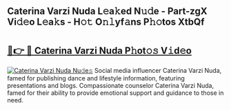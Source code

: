 ## Caterina Varzi Nuda L𝚎a𝚔ed N𝚞𝚍e - Part-zgX Vi𝚍𝚎o L𝚎a𝚔s - H𝚘𝚝 O𝚗𝚕yf𝚊ns P𝚑𝚘tos XtbQf

# <h2><a href="http://kf0dl0.oniu.top/?m=Caterina+Varzi+Nuda">🔗👉 🔴 Caterina Varzi Nuda P𝚑ot𝚘𝚜 V𝚒d𝚎o</a></h2>

[![Caterina Varzi Nuda Nu𝚍e𝚜](https://i.imgur.com/0qMVB7G.gif)](http://kf0dl0.oniu.top/?m=Caterina+Varzi+Nuda)
Social media influencer Caterina Varzi Nuda, famed for publishing dance and lifestyle information, featuring presentations and blogs. Compassionate counselor Caterina Varzi Nuda, famed for their ability to provide emotional support and guidance to those in need.  
